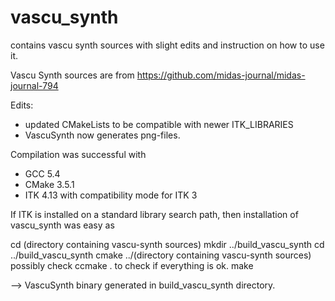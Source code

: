 # vascu_synth
contains vascu synth sources with slight edits and instruction on how to use it.

Vascu Synth sources are from https://github.com/midas-journal/midas-journal-794

Edits:
- updated CMakeLists to be compatible with newer ITK_LIBRARIES
- VascuSynth now generates png-files.

Compilation was successful with 
- GCC 5.4
- CMake 3.5.1
- ITK 4.13 with compatibility mode for ITK 3

If ITK is installed on a standard library search path, then installation of vascu_synth was easy as

cd (directory containing vascu-synth sources)
mkdir ../build_vascu_synth
cd ../build_vascu_synth
cmake ../(directory containing vascu-synth sources)
possibly check ccmake . to check if everything is ok.
make

--> VascuSynth binary generated in build_vascu_synth directory.

